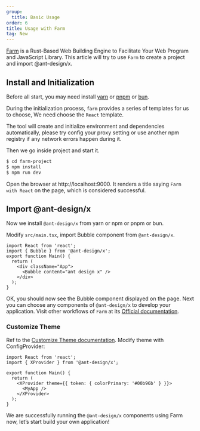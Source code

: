 ```yaml
---
group:
  title: Basic Usage
order: 6
title: Usage with Farm
tag: New
---
```


[Farm](https://www.farmfe.org/) is a Rust-Based Web Building Engine to Facilitate Your Web Program and JavaScript Library. This article will try to use `Farm` to create a project and import @ant-design/x.

## Install and Initialization

Before all start, you may need install [yarn](https://github.com/yarnpkg/yarn) or [pnpm](https://pnpm.io) or [bun](https://bun.sh).

<InstallDependencies npm='$ npm create farm@latest' yarn='$ yarn create farm@latest' pnpm='$ pnpm create farm@latest' bun='$ bun create farm@latest'></InstallDependencies>

During the initialization process, `farm` provides a series of templates for us to choose, We need choose the `React` template.

The tool will create and initialize environment and dependencies automatically, please try config your proxy setting or use another npm registry if any network errors happen during it.

Then we go inside project and start it.

```bash
$ cd farm-project
$ npm install
$ npm run dev
```

Open the browser at http://localhost:9000. It renders a title saying `Farm with React` on the page, which is considered successful.

## Import @ant-design/x

Now we install `@ant-design/x` from yarn or npm or pnpm or bun.

<InstallDependencies npm='$ npm install @ant-design/x --save' yarn='$ yarn add @ant-design/x' pnpm='$ pnpm install @ant-design/x --save' bun='$ bun add @ant-design/x'></InstallDependencies>

Modify `src/main.tsx`, import Bubble component from `@ant-design/x`.

```tsx
import React from 'react';
import { Bubble } from '@ant-design/x';
export function Main() {
  return (
    <div className="App">
      <Bubble content="ant design x" />
    </div>
  );
}
```

OK, you should now see the Bubble component displayed on the page. Next you can choose any components of `@ant-design/x` to develop your application. Visit other workflows of `Farm` at its [Official documentation](https://www.farmfe.org).

### Customize Theme

Ref to the [Customize Theme documentation](/docs/react/customize-theme). Modify theme with ConfigProvider:

```tsx
import React from 'react';
import { XProvider } from '@ant-design/x';

export function Main() {
  return (
    <XProvider theme={{ token: { colorPrimary: '#00b96b' } }}>
      <MyApp />
    </XProvider>
  );
}
```

We are successfully running the `@ant-design/x` components using Farm now, let’s start build your own application!

